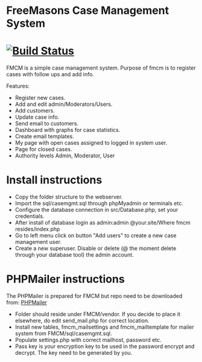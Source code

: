 FreeMasons Case Management System
==================
[![Build Status](https://travis-ci.com/mala14/fmcm.svg?branch=master)](https://travis-ci.com/mala14/fmcm)  
==================

FMCM is a simple case management system. Purpose of fmcm is to register cases with follow ups and add info.  

Features:  
- Register new cases.  
- Add and edit admin/Moderators/Users.  
- Add customers.  
- Update case info.  
- Send email to customers.  
- Dashboard with graphs for case statistics.  
- Create email templates.  
- My page with open cases assigned to logged in system user.  
- Page for closed cases.
- Authority levels Admin, Moderator, User

Install instructions
===================

- Copy the folder structure to the webserver.
- Import the sql/casemgmt.sql through phpMyadmin or terminals etc.
- Configure the database connection in src/Database.php, set your credentials.
- After install of database login as admin:admin @your.site/Where fmcm resides/index.php
- Go to left menu click on button "Add users" to create a new case management user.
- Create a new superuser. Disable or delete (@ the moment delete through your database tool) the admin account.

PHPMailer instructions  
===================  

The PHPMailer is prepared for FMCM but repo need to be downloaded from: [PHPMailer](https://github.com/PHPMailer/PHPMailer)  
- Folder should reside under FMCM/vendor. If you decide to place it elsewhere, do edit send_mail.php for correct location.  
- Install new tables, fmcm_mailsettings and fmcm_mailtemplate for mailer system from FMCM/sql/casemgmt.sql.  
- Populate settings.php with correct mailhost, password etc.  
- Pass key is your encryption key to be used in the password encrypt and decrypt. The key need to be generated by you.  
